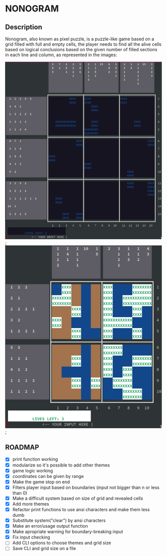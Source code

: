 # NONOGRAM

## Description

Nonogram, also known as pixel puzzle, is a puzzle-like game based on a grid 
filled with full and empty cells, the player needs to find all the alive cells
based on logical conclusions based on the given number of filled sections in 
each line and column, as represented in the images:

![Unsolved game](imgs/unsolved.jpeg);
![Solution](imgs/solved.jpeg);

## ROADMAP

- [x] print function working
- [x] modularize so it's possible to add other themes
- [x] game logic working
- [x] coordinates can be given by range
- [x] Make the game stop on end
- [x] Filters player input based on boundaries (input not bigger than n or less than 0)
- [x] Make a difficult system based on size of grid and revealed cells
- [x] Add more themes
- [x] Refactor print functions to use ansi characters and make them less dumb
- [x] Substitute system("clear") by ansi characters
- [x] Make an error/usage output function
- [x] Make apropriate warning for boundary-breaking input
- [x] Fix input checking
- [ ] Add CLI options to choose themes and grid size
- [ ] Save CLI and grid size on a file
